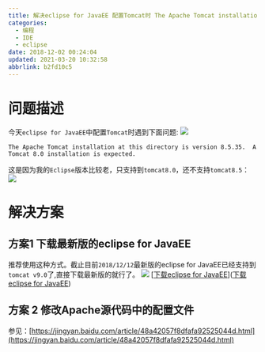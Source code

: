 ```yaml
---
title: 解决eclipse for JavaEE 配置Tomcat时 The Apache Tomcat installation at this directory is version 8.5.35.  A Tomcat 8.0 installation is expected.
categories: 
  - 编程
  - IDE
  - eclipse
date: 2018-12-02 00:24:04
updated: 2021-03-20 10:32:58
abbrlink: b2fd10c5
---
```

# 问题描述
今天`eclipse for JavaEE`中配置`Tomcat`时遇到下面问题:
![](https://image-1257720033.cos.ap-shanghai.myqcloud.com/blog/Java/IDESetting/eclipse/tomcat/bug/show.png)
```
The Apache Tomcat installation at this directory is version 8.5.35.  A Tomcat 8.0 installation is expected.
```
这是因为我的`Eclipse`版本比较老，只支持到`tomcat8.0`，还不支持`tomcat8.5`：
![](https://image-1257720033.cos.ap-shanghai.myqcloud.com/blog/Java/IDESetting/eclipse/tomcat/bug/notMatcher.png)
# 解决方案
## 方案1 下载最新版的eclipse for JavaEE
推荐使用这种方式。截止目前`2018/12/12`最新版的eclipse for JavaEE已经支持到`tomcat v9.0`了,直接下载最新版的就行了。
![](https://image-1257720033.cos.ap-shanghai.myqcloud.com/blog/Java/IDESetting/eclipse/downEclipse/show.png)
[[下载eclipse for JavaEE](https://www.lansheng.net.cn/blog/f9c8fc17/)]([下载eclipse for JavaEE](https://www.lansheng.net.cn/blog/f9c8fc17/))
## 方案 2 修改Apache源代码中的配置文件
参见：[https://jingyan.baidu.com/article/48a42057f8dfafa92525044d.html](https://jingyan.baidu.com/article/48a42057f8dfafa92525044d.html)
